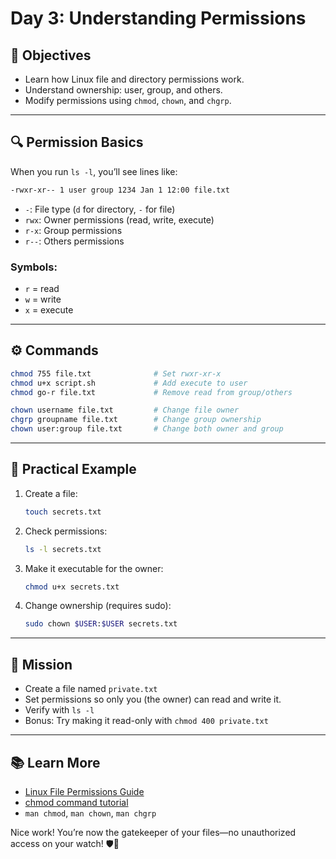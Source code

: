 # Day 3: Understanding Permissions 

## 🚩 Objectives
- Learn how Linux file and directory permissions work.
- Understand ownership: user, group, and others.
- Modify permissions using `chmod`, `chown`, and `chgrp`.

---

## 🔍 Permission Basics
When you run `ls -l`, you’ll see lines like:
```bash
-rwxr-xr-- 1 user group 1234 Jan 1 12:00 file.txt
```
- `-`: File type (`d` for directory, `-` for file)
- `rwx`: Owner permissions (read, write, execute)
- `r-x`: Group permissions
- `r--`: Others permissions

### Symbols:
- `r` = read
- `w` = write
- `x` = execute

---

## ⚙️ Commands
```bash
chmod 755 file.txt              # Set rwxr-xr-x
chmod u+x script.sh             # Add execute to user
chmod go-r file.txt             # Remove read from group/others

chown username file.txt         # Change file owner
chgrp groupname file.txt        # Change group ownership
chown user:group file.txt       # Change both owner and group
```

---

## 🧪 Practical Example
1. Create a file:
   ```bash
   touch secrets.txt
   ```
2. Check permissions:
   ```bash
   ls -l secrets.txt
   ```
3. Make it executable for the owner:
   ```bash
   chmod u+x secrets.txt
   ```
4. Change ownership (requires sudo):
   ```bash
   sudo chown $USER:$USER secrets.txt
   ```

---

## 🎯 Mission
- Create a file named `private.txt`
- Set permissions so only you (the owner) can read and write it.
- Verify with `ls -l`
- Bonus: Try making it read-only with `chmod 400 private.txt`

---

## 📚 Learn More
- [Linux File Permissions Guide](https://www.guru99.com/file-permissions.html)
- [chmod command tutorial](https://www.geeksforgeeks.org/chmod-command-linux/)
- `man chmod`, `man chown`, `man chgrp`

Nice work! You’re now the gatekeeper of your files—no unauthorized access on your watch! 🛡️🐧
